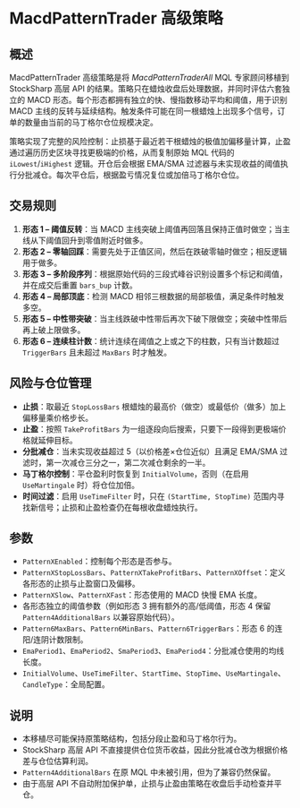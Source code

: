 # MacdPatternTrader 高级策略

## 概述
MacdPatternTrader 高级策略是将 *MacdPatternTraderAll* MQL 专家顾问移植到 StockSharp 高层 API 的结果。策略只在蜡烛收盘后处理数据，并同时评估六套独立的 MACD 形态。每个形态都拥有独立的快、慢指数移动平均和阈值，用于识别 MACD 主线的反转与延续结构。触发条件可能在同一根蜡烛上出现多个信号，订单的数量由当前的马丁格尔仓位规模决定。

策略实现了完整的风险控制：止损基于最近若干根蜡烛的极值加偏移量计算，止盈通过遍历历史区块寻找更极端的价格，从而复制原始 MQL 代码的 `iLowest`/`iHighest` 逻辑。开仓后会根据 EMA/SMA 过滤器与未实现收益的阈值执行分批减仓。每次平仓后，根据盈亏情况复位或加倍马丁格尔仓位。

## 交易规则
1. **形态 1 – 阈值反转**：当 MACD 主线突破上阈值再回落且保持正值时做空；当主线从下阈值回升到零值附近时做多。
2. **形态 2 – 零轴回踩**：需要先处于正值区间，然后在跌破零轴时做空；相反逻辑用于做多。
3. **形态 3 – 多阶段序列**：根据原始代码的三段式峰谷识别设置多个标记和阈值，并在成交后重置 `bars_bup` 计数。
4. **形态 4 – 局部顶底**：检测 MACD 相邻三根数据的局部极值，满足条件时触发多空。
5. **形态 5 – 中性带突破**：当主线跌破中性带后再次下破下限做空；突破中性带后再上破上限做多。
6. **形态 6 – 连续柱计数**：统计连续在阈值之上或之下的柱数，只有当计数超过 `TriggerBars` 且未超过 `MaxBars` 时才触发。

## 风险与仓位管理
* **止损**：取最近 `StopLossBars` 根蜡烛的最高价（做空）或最低价（做多）加上偏移量乘价格步长。
* **止盈**：按照 `TakeProfitBars` 为一组逐段向后搜索，只要下一段得到更极端价格就延伸目标。
* **分批减仓**：当未实现收益超过 5（以价格差×仓位近似）且满足 EMA/SMA 过滤时，第一次减仓三分之一，第二次减仓剩余的一半。
* **马丁格尔控制**：平仓盈利时恢复到 `InitialVolume`，否则（在启用 `UseMartingale` 时）将仓位加倍。
* **时间过滤**：启用 `UseTimeFilter` 时，只在 `(StartTime, StopTime)` 范围内寻找新信号；止损和止盈检查仍在每根收盘蜡烛执行。

## 参数
- `PatternXEnabled`：控制每个形态是否参与。
- `PatternXStopLossBars`、`PatternXTakeProfitBars`、`PatternXOffset`：定义各形态的止损与止盈窗口及偏移。
- `PatternXSlow`、`PatternXFast`：形态使用的 MACD 快慢 EMA 长度。
- 各形态独立的阈值参数（例如形态 3 拥有额外的高/低阈值，形态 4 保留 `Pattern4AdditionalBars` 以兼容原始代码）。
- `Pattern6MaxBars`、`Pattern6MinBars`、`Pattern6TriggerBars`：形态 6 的连阳/连阴计数限制。
- `EmaPeriod1`、`EmaPeriod2`、`SmaPeriod3`、`EmaPeriod4`：分批减仓使用的均线长度。
- `InitialVolume`、`UseTimeFilter`、`StartTime`、`StopTime`、`UseMartingale`、`CandleType`：全局配置。

## 说明
* 本移植尽可能保持原策略结构，包括分段止盈和马丁格尔行为。
* StockSharp 高层 API 不直接提供仓位货币收益，因此分批减仓改为根据价格差与仓位估算利润。
* `Pattern4AdditionalBars` 在原 MQL 中未被引用，但为了兼容仍然保留。
* 由于高层 API 不自动附加保护单，止损与止盈由策略在收盘后手动检查并平仓。
